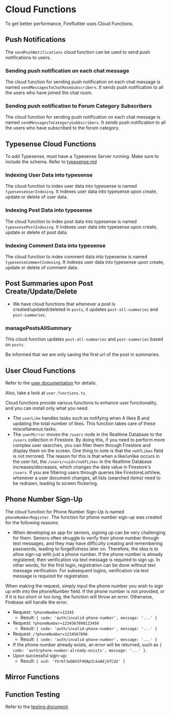 # Cloud Functions

To get better performance, Firefluttter uses Cloud Functions.

## Push Notifications

The `sendPushNotifications` cloud function can be used to send push notifications to users.

### Sending push notification on each chat message

The cloud function for sending push notification on each chat message is named `sendMessagesToChatRoomSubscribers`. It sends push notification to all the users who have joined the chat room.

### Sending push notification to Forum Category Subscribers

The cloud function for sending push notification on each chat message is named `sendMessagesToCategorySubbscribers`. It sends push notification to all the users who have subscribed to the forum category.

## Typesense Cloud Functions

To add Typesense, must have a Typesense Server running. Make sure to include the schema. Refer to [typesense.md](typesense.md#schema)

### Indexing User Data into typesense

The cloud function to index user data into typesense is named `typesenseUserIndexing`. It indexes user data into typesense upon create, update or delete of user data.

### Indexing Post Data into typesense

The cloud function to index post data into typesense is named `typesensePostIndexing`. It indexes user data into typesense upon create, update or delete of post data.

### Indexing Comment Data into typesense

The cloud function to index comment data into typesense is named `typesenseCommentIndexing`. It indexes user data into typesense upon create, update or delete of comment data.

## Post Summaries upon Post Create/Update/Delete

- We have cloud functions that whenever a post is created/updated/deleted in `posts`, it updates `post-all-summaries` and `post-summaries`.

### managePostsAllSummary

This cloud function updates `post-all-summaries` and `post-summaries` based on `posts`.

Be informed that we are only saving the first url of the post in summaries.

## User Cloud Functions

Refer to the [user documentation](user.md) for details.

Also, take a look at `user.functions.ts`.

Cloud functions provide various functions to enhance user functionality, and you can install only what you need.

- The `userLike` handles tasks such as notifying when A likes B and updating the total number of likes. This function takes care of these miscellaneous tasks.
- The `userMirror` moves the `/users` node in the Realtime Database to the `/users` collection in Firestore. By doing this, if you need to perform more complex user searches, you can filter them through Firestore and display them on the screen. One thing to note is that the `noOfLikes` field is not mirrored. The reason for this is that when a like/unlike occurs in the user list, the `/users/<uid>/noOfLikes` in the Realtime Database increases/decreases, which changes the data value in Firestore's `/users`. If you are filtering users through queries like FirestoreListView, whenever a user document changes, all lists (searched items) need to be redrawn, leading to screen flickering.

## Phone Number Sign-Up

The cloud function for Phone Number Sign-Up is named `phoneNumberRegister`. The function for phone number sign-up was created for the following reasons:

- When developing an app for seniors, signing up can be very challenging for them. Seniors often struggle to verify their phone number through text messages, and they may have difficulty creating and remembering passwords, leading to forgetfulness later on. Therefore, the idea is to allow sign-up with just a phone number. If the phone number is already registered, then verification via text message is required to sign up. In other words, for the first login, registration can be done without text message verification. For subsequent logins, verification via text message is required for registration.

When making the request, simply input the phone number you wish to sign up with into the phoneNumber field. If the phone number is not provided, or if it is too short or too long, the function will throw an error. Otherwise, Firebase will handle the error.

- Request: `?phoneNumber=12345`
  - Result: `{ code: 'auth/invalid-phone-number', message: '...' }`
- Request: `?phoneNumber=1234567890123456`
  - Result: `{ code: 'auth/invalid-phone-number', message: '...' }`
- Request: `/?phoneNumber=1234567890`
  - Result: `{ code: 'auth/invalid-phone-number', message: '...' }`
- If the phone number already exists, an error will be returned, such as `{ code: 'auth/phone-number-already-exists', message: '...' }`.
- Upon successful sign-up:
  - Result: `{ uid: 'YSr8fJwQASSF4QApILkaAEjbfCd2' }`

## Mirror Functions

<!-- TODO -->

## Function Testing

Refer to the [testing document](./test.md).
